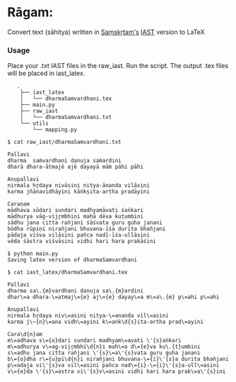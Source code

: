 # Rāgam: 
Convert text (sāhitya) written in [Saṃskṛtam's](https://en.wikipedia.org/wiki/Sanskrit "Saṃskṛtam") [IAST](http://https://en.wikipedia.org/wiki/International_Alphabet_of_Sanskrit_Transliteration "IAST") version to LaTeX

### Usage
Place your .txt IAST files in the raw_iast. Run the script. The output .tex files will be placed in iast_latex.
 

       .
        ├── iast_latex
        │   └── dharmaSamvardhani.tex
        ├── main.py
        ├── raw_iast
        │   └── dharmaSamvardhani.txt
        └── utils
            └── mapping.py    

`$ cat raw_iast/dharmaSamvardhani.txt`

    Pallavi 
    dharma  saṁvardhani danuja saṁardini  
    dharā dhara-ātmajē ajē dayayā māṁ pāhi pāhi
    
    Anupallavi  
    nirmala hr̥daya nivāsini nitya-ānanda vilāsini  
    karma jñānavidhāyini kāṅkṣita-artha pradāyini
    
    Caraṇam  
    mādhava sōdari sundari madhyamāvati śaṅkari  
    mādhurya vāg-vijr̥mbhiṇi mahā dēva kuṭumbini  
    sādhu jana citta ran̄jani śāśvata guru guha janani 
    bōdha rūpiṇi niran̄jani bhuvana-īśa durita bhan̄jani 
    pādaja viśva vilāsini pan̄ca nadī-īśa-ullāsini 
    vēda śāstra viśvāsini vidhi hari hara prakāśini

    $ python main.py
    Saving latex version of dharmaSamvardhani

`$ cat iast_latex/dharmaSamvardhani.tex`

    Pallavi  
    dharma sa\.{m}vardhani danuja sa\.{m}ardini 
    dhar\=a dhara-\=atmaj\={e} aj\={e} dayay\=a m\=a\.{m} p\=ahi p\=ahi
    
    Anupallavi  
    nirmala hr̥daya niv\=asini nitya-\=ananda vil\=asini  
    karma j\~{n}\=ana vidh\=ayini k\=aṅk\d{s}ita-artha prad\=ayini
    
    Cara\d{n}am  
    m\=adhava s\={o}dari sundari madhyam\=avati \'{s}aṅkari 
    m\=adhurya v\=ag-vijr̥mbhi\d{n}i mah\=a d\={e}va ku\.{t}umbini 
    s\=adhu jana citta ran̄jani \'{s}\=a\'{s}vata guru guha janani 
    b\={o}dha r\={u}pi\d{n}i niran̄jani bhuvana-\={i}\'{s}a durita bhan̄jani 
    p\=adaja vi\'{s}va vil\=asini pan̄ca nad\={i}-\={i}\'{s}a-ull\=asini 
    v\={e}da \'{s}\=astra vi\'{s}v\=asini vidhi hari hara prak\=a\'{s}ini
